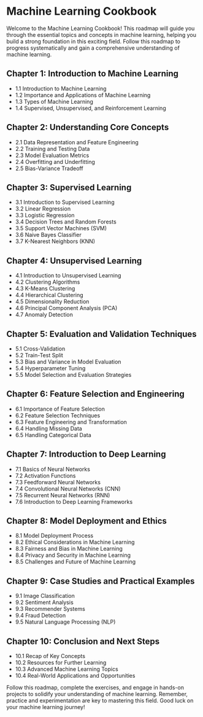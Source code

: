 # Machine Learning Cookbook

Welcome to the Machine Learning Cookbook! This roadmap will guide you through the essential topics and concepts in machine learning, helping you build a strong foundation in this exciting field. Follow this roadmap to progress systematically and gain a comprehensive understanding of machine learning.

## Chapter 1: Introduction to Machine Learning

- 1.1 Introduction to Machine Learning
- 1.2 Importance and Applications of Machine Learning
- 1.3 Types of Machine Learning
- 1.4 Supervised, Unsupervised, and Reinforcement Learning

## Chapter 2: Understanding Core Concepts

- 2.1 Data Representation and Feature Engineering
- 2.2 Training and Testing Data
- 2.3 Model Evaluation Metrics
- 2.4 Overfitting and Underfitting
- 2.5 Bias-Variance Tradeoff

## Chapter 3: Supervised Learning

- 3.1 Introduction to Supervised Learning
- 3.2 Linear Regression
- 3.3 Logistic Regression
- 3.4 Decision Trees and Random Forests
- 3.5 Support Vector Machines (SVM)
- 3.6 Naive Bayes Classifier
- 3.7 K-Nearest Neighbors (KNN)

## Chapter 4: Unsupervised Learning

- 4.1 Introduction to Unsupervised Learning
- 4.2 Clustering Algorithms
- 4.3 K-Means Clustering
- 4.4 Hierarchical Clustering
- 4.5 Dimensionality Reduction
- 4.6 Principal Component Analysis (PCA)
- 4.7 Anomaly Detection

## Chapter 5: Evaluation and Validation Techniques

- 5.1 Cross-Validation
- 5.2 Train-Test Split
- 5.3 Bias and Variance in Model Evaluation
- 5.4 Hyperparameter Tuning
- 5.5 Model Selection and Evaluation Strategies

## Chapter 6: Feature Selection and Engineering

- 6.1 Importance of Feature Selection
- 6.2 Feature Selection Techniques
- 6.3 Feature Engineering and Transformation
- 6.4 Handling Missing Data
- 6.5 Handling Categorical Data

## Chapter 7: Introduction to Deep Learning

- 7.1 Basics of Neural Networks
- 7.2 Activation Functions
- 7.3 Feedforward Neural Networks
- 7.4 Convolutional Neural Networks (CNN)
- 7.5 Recurrent Neural Networks (RNN)
- 7.6 Introduction to Deep Learning Frameworks

## Chapter 8: Model Deployment and Ethics

- 8.1 Model Deployment Process
- 8.2 Ethical Considerations in Machine Learning
- 8.3 Fairness and Bias in Machine Learning
- 8.4 Privacy and Security in Machine Learning
- 8.5 Challenges and Future of Machine Learning

## Chapter 9: Case Studies and Practical Examples

- 9.1 Image Classification
- 9.2 Sentiment Analysis
- 9.3 Recommender Systems
- 9.4 Fraud Detection
- 9.5 Natural Language Processing (NLP)

## Chapter 10: Conclusion and Next Steps

- 10.1 Recap of Key Concepts
- 10.2 Resources for Further Learning
- 10.3 Advanced Machine Learning Topics
- 10.4 Real-World Applications and Opportunities

Follow this roadmap, complete the exercises, and engage in hands-on projects to solidify your understanding of machine learning. Remember, practice and experimentation are key to mastering this field. Good luck on your machine learning journey!

